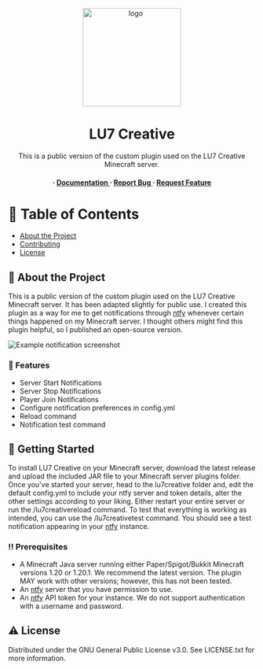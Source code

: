 <div align='center'>

<img src=https://cdn.luckvintage.com/LU7Logo.jpg alt="logo" width=200 height=200 />

<h1>LU7 Creative</h1>
<p>This is a public version of the custom plugin used on the LU7 Creative Minecraft server.</p>

<h4> <span> · </span> <a href="https://github.com/LuckVintage/LU7-Creative/blob/main/README.md"> Documentation </a> <span> · </span> <a href="https://github.com/LuckVintage/LU7-Creative/issues"> Report Bug </a> <span> · </span> <a href="https://github.com/LuckVintage/LU7-Creative/issues"> Request Feature </a> </h4>


</div>

# :notebook_with_decorative_cover: Table of Contents

- [About the Project](#star2-about-the-project)
- [Contributing](#wave-contributing)
- [License](#warning-license)


## :star2: About the Project

This is a public version of the custom plugin used on the LU7 Creative Minecraft server. It has been adapted slightly for public use. I created this plugin as a way for me to get notifications through [ntfy](https://ntfy.sh/) whenever certain things happened on my Minecraft server. I thought others might find this plugin helpful, so I published an open-source version.

<img src=https://cdn.luckvintage.com/02-09-2023_19-40-16_0TBVbX9zv38ccf9w2V.png alt="Example notification screenshot"/>

### :dart: Features
- Server Start Notifications
- Server Stop Notifications
- Player Join Notifications
- Configure notification preferences in config.yml
- Reload command
- Notification test command

## :toolbox: Getting Started

To install LU7 Creative on your Minecraft server, download the latest release and upload the included JAR file to your Minecraft server plugins folder. Once you've started your server, head to the lu7creative folder and, edit the default config.yml to include your ntfy server and token details, alter the other settings according to your liking. Either restart your entire server or run the /lu7creativereload command. To test that everything is working as intended, you can use the /lu7creativetest <message> command. You should see a test notification appearing in your [ntfy](https://ntfy.sh/) instance. 

### :bangbang: Prerequisites

- A Minecraft Java server running either Paper/Spigot/Bukkit Minecraft versions 1.20 or 1.20.1. We recommend the latest version. The plugin MAY work with other versions; however, this has not been tested.
- An [ntfy](https://ntfy.sh/) server that you have permission to use.
- An [ntfy](https://ntfy.sh/) API token for your instance. We do not support authentication with a username and password.

## :warning: License

Distributed under the GNU General Public License v3.0. See LICENSE.txt for more information.
